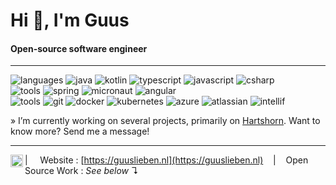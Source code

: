 # Hi 👋, I'm Guus
#### Open-source software engineer

----

![languages](https://img.shields.io/static/v1?label=&message=languages:&color=36465D&logoColor=AAA&style=flat-square)
![java](https://img.shields.io/static/v1?logo=openjdk&label=&message=Java&color=438eaa&logoColor=FFF&style=flat-square&link=)
![kotlin](https://img.shields.io/static/v1?logo=kotlin&label=&message=Kotlin&color=438eaa&logoColor=FFF&style=flat-square)
![typescript](https://img.shields.io/static/v1?logo=typescript&label=&message=Typescript&color=438eaa&logoColor=FFF&style=flat-square)
![javascript](https://img.shields.io/static/v1?logo=javascript&label=&message=JavaScript&color=438eaa&logoColor=FFF&style=flat-square)
![csharp](https://img.shields.io/static/v1?logo=csharp&label=&message=C%23&color=438eaa&logoColor=FFF&style=flat-square)
<br>
![tools](https://img.shields.io/static/v1?label=&message=frameworks:&color=36465D&logoColor=AAA&style=flat-square)
![spring](https://img.shields.io/static/v1?logo=spring&label=&message=Spring&color=438eaa&logoColor=FFF&style=flat-square)
![micronaut](https://img.shields.io/static/v1?logo=framework&label=&message=Micronaut&color=438eaa&logoColor=FFF&style=flat-square)
![angular](https://img.shields.io/static/v1?logo=angular&label=&message=Angular&color=438eaa&logoColor=FFF&style=flat-square)
<br>
![tools](https://img.shields.io/static/v1?label=&message=tools:&color=36465D&logoColor=AAA&style=flat-square)
![git](https://img.shields.io/static/v1?logo=git&label=&message=git&color=438eaa&logoColor=FFF&style=flat-square)
![docker](https://img.shields.io/static/v1?logo=docker&label=&message=Docker&color=438eaa&logoColor=FFF&style=flat-square)
![kubernetes](https://img.shields.io/static/v1?logo=kubernetes&label=&message=Kubernetes&color=438eaa&logoColor=FFF&style=flat-square)
![azure](https://img.shields.io/static/v1?logo=microsoftazure&label=&message=Azure&color=438eaa&logoColor=FFF&style=flat-square)
![atlassian](https://img.shields.io/static/v1?logo=atlassian&label=&message=Atlassian%20suite&color=438eaa&logoColor=FFF&style=flat-square)
![intellif](https://img.shields.io/static/v1?logo=intellijidea&label=&message=IntelliJ%20IDEA&color=438eaa&logoColor=FFF&style=flat-square)

&#187; I’m currently working on several projects, primarily on <a href="https://github.com/Dockbox-OSS/Hartshorn">Hartshorn</a>. Want to know more? Send me a message!

----

<a href="https://www.linkedin.com/in/guuslieben">
  <img align="left" alt="Guus' LinkedIn" width="20px" src="https://simpleicons.now.sh/linkedin/495f7e" />
</a>

| &nbsp;&nbsp;&nbsp; Website : [https://guuslieben.nl](https://guuslieben.nl) &nbsp;&nbsp;&nbsp;|&nbsp;&nbsp;&nbsp; Open Source Work : _See below_ &#8628;

